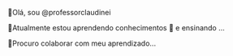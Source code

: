 👋Olá, sou @professorclaudinei

🌱Atualmente estou aprendendo conhecimentos 👀 e ensinando ...

💞️Procuro colaborar com meu aprendizado...

